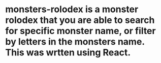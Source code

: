 # monsters-rolodex is a monster rolodex that you are able to search for specific monster name, or filter by letters in the monsters name. This was wrtten using React.
